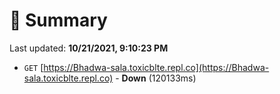 # 📖 Summary
Last updated: **10/21/2021, 9:10:23 PM**

- `GET` [https://Bhadwa-sala.toxicblte.repl.co](https://Bhadwa-sala.toxicblte.repl.co) - **Down** (120133ms)
